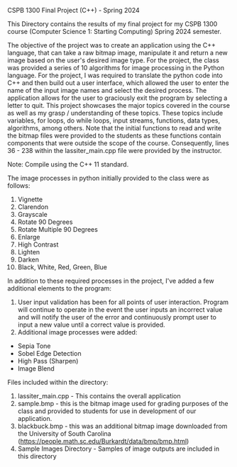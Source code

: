 CSPB 1300 Final Project (C++) - Spring 2024

This Directory contains the results of my final project for my CSPB 1300 course (Computer Science 1: Starting Computing) Spring 2024 semester. 

The objective of the project was to create an application using the C++ language, that can take a raw bitmap image, manipulate it and return a new image based on the user's desired image type. For the project, the class was provided a series of 10 algorithms for image processing in the Python language. For the project, I was required to translate the python code into C++ and then build out a user interface, which allowed the user to enter the name of the input image names and select the desired process. The application allows for the user to graciously exit the program by selecting a letter to quit. This project showcases the major topics covered in the course as well as my grasp / understanding of these topics. These topics include variables, for loops, do while loops, input streams, functions, data types, algorithms, among others. Note that the initial functions to read and write the bitmap files were provided to the students as these functions contain components that were outside the scope of the course. Consequently, lines 36 - 238 within the lassiter_main.cpp file were provided by the instructor. 

Note: Compile using the C++ 11 standard.

The image processes in python initially provided to the class were as follows:
1. Vignette
2. Clarendon
3. Grayscale
4. Rotate 90 Degrees
5. Rotate Multiple 90 Degrees
6. Enlarge
7. High Contrast
8. Lighten
9. Darken
10. Black, White, Red, Green, Blue

In addition to these required processes in the project, I've added a few additional elements to the program:

1. User input validation has been for all points of user interaction. Program will continue to operate in the event the user inputs an incorrect value and will notify the user of the error and continuously prompt user to input a new value until a correct value is provided.
2. Additional image processes were added:
- Sepia Tone
- Sobel Edge Detection
- High Pass (Sharpen)
- Image Blend

Files included within the directory:
1. lassiter_main.cpp - This contains the overall application
2. sample.bmp - this is the bitmap image used for grading purposes of the class and provided to students for use in development of our application.
3. blackbuck.bmp - this was an additional bitmap image downloaded from the University of South Carolina (https://people.math.sc.edu/Burkardt/data/bmp/bmp.html)
4. Sample Images Directory - Samples of image outputs are included in this directory




